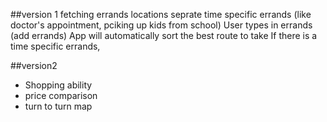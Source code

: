 ##version 1
fetching errands locations
seprate time specific errands (like doctor's appointment, pciking up kids from school)
User types in errands (add errands)
App will automatically sort the best route to take
If there is a time specific errands, 

##version2
- Shopping ability
- price comparison
- turn to turn map

